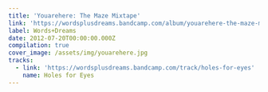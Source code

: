 ```yaml
---
title: 'Youarehere: The Maze Mixtape'
link: 'https://wordsplusdreams.bandcamp.com/album/youarehere-the-maze-mixtape'
label: Words+Dreams
date: 2012-07-20T00:00:00.000Z
compilation: true
cover_image: /assets/img/youarehere.jpg
tracks:
  - link: 'https://wordsplusdreams.bandcamp.com/track/holes-for-eyes'
    name: Holes for Eyes
---
```



